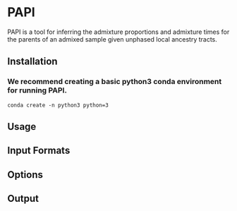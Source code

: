 # PAPI

PAPI is a tool for inferring the admixture proportions and admixture times for the parents of an admixed sample given unphased local ancestry tracts.

## Installation

### We recommend creating a basic python3 conda environment for running PAPI.
```
conda create -n python3 python=3
```

## Usage

## Input Formats

## Options

## Output




